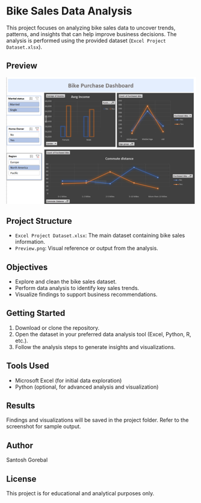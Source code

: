 # Bike Sales Data Analysis

This project focuses on analyzing bike sales data to uncover trends, patterns, and insights that can help improve business decisions. The analysis is performed using the provided dataset (`Excel Project Dataset.xlsx`).

## Preview
![Bike Sales Data Analysis](/Preview.png)

## Project Structure
- `Excel Project Dataset.xlsx`: The main dataset containing bike sales information.
- `Preview.png`: Visual reference or output from the analysis.

## Objectives
- Explore and clean the bike sales dataset.
- Perform data analysis to identify key sales trends.
- Visualize findings to support business recommendations.

## Getting Started
1. Download or clone the repository.
2. Open the dataset in your preferred data analysis tool (Excel, Python, R, etc.).
3. Follow the analysis steps to generate insights and visualizations.

## Tools Used
- Microsoft Excel (for initial data exploration)
- Python (optional, for advanced analysis and visualization)

## Results
Findings and visualizations will be saved in the project folder. Refer to the screenshot for sample output.

## Author
Santosh Gorebal

## License
This project is for educational and analytical purposes only.
